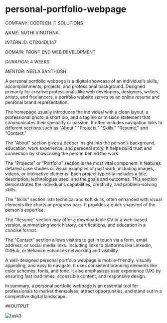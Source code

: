 # personal-portfolio-webpage

*COMPANY*: CODTECH IT SOLUTIONS

*NAME*: NUTHI VINUTHNA

*INTERN ID*: CTD04DL147

*DOMAIN*: FRONT END WEB DEVELOPMENT

*DURATION*: 4 WEEKS

*MENTOR*: NEELA SANTHOSH

A personal portfolio webpage is a digital showcase of an individual’s skills, accomplishments, projects, and professional background. Designed primarily for creative professionals like web developers, designers, writers, artists, and freelancers, a portfolio website serves as an online resume and personal brand representation.

The homepage usually introduces the individual with a clean layout, a professional photo, a short bio, and a tagline or mission statement that communicates their specialty or passion. It often includes navigation links to different sections such as "About," "Projects," "Skills," "Resume," and "Contact."

The "About" section gives a deeper insight into the person’s background, education, work experience, and personal story. It helps build trust and connection by showcasing the person behind the work.

The "Projects" or "Portfolio" section is the most vital component. It features detailed case studies or visual examples of past work, including images, videos, or interactive elements. Each project typically includes a title, description, technologies used, and the goals and outcomes. This section demonstrates the individual's capabilities, creativity, and problem-solving skills.

The "Skills" section lists technical and soft skills, often enhanced with visual elements like charts or progress bars. It provides a quick snapshot of the person's expertise.

The "Resume" section may offer a downloadable CV or a web-based version, summarizing work history, certifications, and education in a concise format.

The "Contact" section allows visitors to get in touch via a form, email address, or social media links. Including links to platforms like LinkedIn, GitHub, or Behance enhances networking and visibility.

A well-designed personal portfolio webpage is mobile-friendly, visually appealing, and easy to navigate. It uses consistent branding elements like color schemes, fonts, and tone. It also emphasizes user experience (UX) by ensuring fast load times, accessible content, and responsive design.

In summary, a personal portfolio webpage is an essential tool for professionals to market themselves, attract opportunities, and stand out in a competitive digital landscape.

##OUTPUT

![task3](https://github.com/user-attachments/assets/1f2f1cb0-2f73-4a0c-83f9-b6a9a8872acd)









